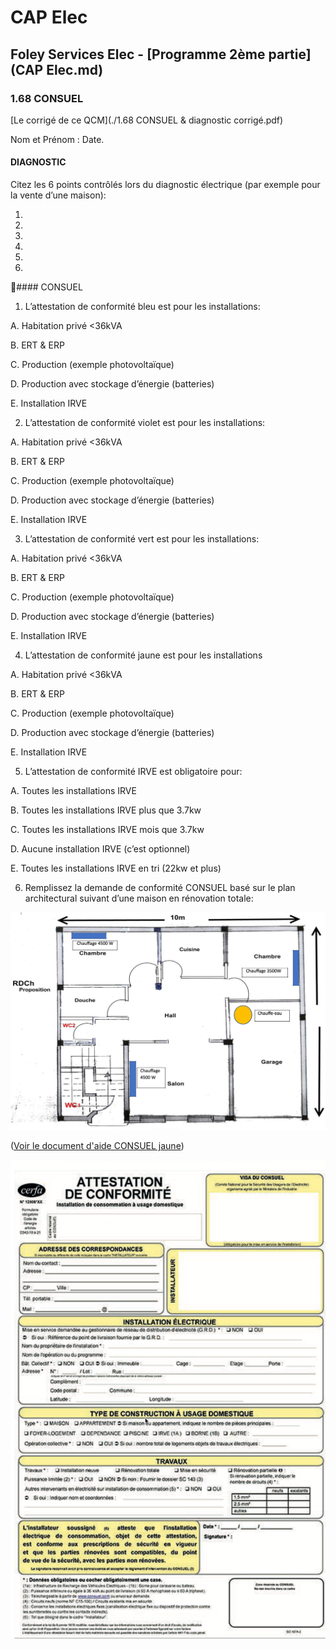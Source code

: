# CAP Elec
## Foley Services Elec - [Programme 2ème partie](CAP Elec.md)

### 1.68 CONSUEL


[Le corrigé de ce QCM](./1.68 CONSUEL & diagnostic corrigé.pdf)

Nom et Prénom	: 	Date. 

#### DIAGNOSTIC

Citez les 6 points contrôlés lors du diagnostic électrique (par exemple pour la vente d’une maison):

1.

2.

3.

4.

5.

6.

#### CONSUEL

1. L’attestation de conformité bleu est pour les installations:

  A. Habitation privé <36kVA

  B. ERT & ERP

  C. Production (exemple photovoltaïque)

  D. Production avec stockage d’énergie (batteries)

  E. Installation IRVE


2. L’attestation de conformité violet est pour les installations:

  A. Habitation privé <36kVA

  B. ERT & ERP

  C. Production (exemple photovoltaïque)

  D. Production avec stockage d’énergie (batteries)

  E. Installation IRVE


3. L’attestation de conformité vert est pour les installations:

  A. Habitation privé <36kVA

  B. ERT & ERP

  C. Production (exemple photovoltaïque)

  D. Production avec stockage d’énergie (batteries)

  E. Installation IRVE

4. L’attestation de conformité jaune est pour les installations

  A. Habitation privé <36kVA

  B. ERT & ERP

  C. Production (exemple photovoltaïque)

  D. Production avec stockage d’énergie (batteries)

  E. Installation IRVE


5. L’attestation de conformité IRVE est obligatoire pour:

  A. Toutes les installations IRVE

  B. Toutes les installations IRVE plus que 3.7kw

  C. Toutes les installations IRVE mois que 3.7kw

  D. Aucune installation IRVE (c’est optionnel)

  E. Toutes les installations IRVE en tri (22kw et plus)


6. Remplissez la demande de conformité CONSUEL basé sur le plan architectural suivant d’une maison en rénovation totale:

<img src="../images/plan_architectural.png" width="800">

([Voir le document d'aide CONSUEL jaune](../docs/AIDE_ACONSUEL_ACJ.pdf))

<img src="../images/attestation_consuel_jaune.png" width="800">

